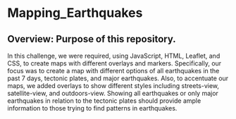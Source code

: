 # Mapping_Earthquakes

## Overview: Purpose of this repository.
In this challenge, we were required, using JavaScript, HTML, Leaflet, and CSS, to create maps with different overlays and markers. Specifically, our focus was to create a map with different options of all earthquakes in the past 7 days, tectonic plates, and major earthquakes. Also, to accentuate our maps, we added overlays to show different styles including streets-view, satellite-view, and outdoors-view. Showing all earthquakes or only major earthquakes in relation to the tectonic plates should provide ample information to those trying to find patterns in earthquakes.
